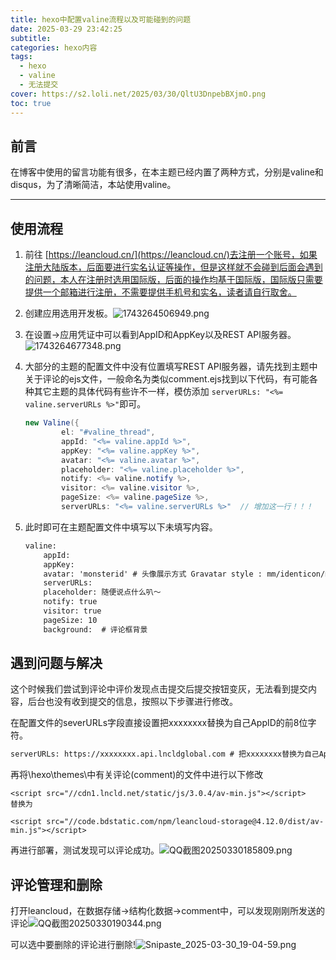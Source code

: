 ```yaml
---
title: hexo中配置valine流程以及可能碰到的问题
date: 2025-03-29 23:42:25
subtitle: 
categories: hexo内容
tags:
  - hexo
  - valine
  - 无法提交
cover: https://s2.loli.net/2025/03/30/QltU3DnpebBXjmO.png
toc: true
---
```

## 前言

在博客中使用的留言功能有很多，在本主题已经内置了两种方式，分别是valine和disqus，为了清晰简洁，本站使用valine。

---

## 使用流程

1. 前往 [https://leancloud.cn/](https://leancloud.cn/)去注册一个账号，如果注册大陆版本，后面要进行实名认证等操作，但是这样就不会碰到后面会遇到的问题，本人在注册时选用国际版，后面的操作均基于国际版，国际版只需要提供一个邮箱进行注册，不需要提供手机号和实名，读者请自行取舍。
2. 创建应用选用开发板。![1743264506949.png](https://s2.loli.net/2025/03/30/iYKawk1ND6PjSnv.png)
3. 在设置->应用凭证中可以看到AppID和AppKey以及REST API服务器。![1743264677348.png](https://s2.loli.net/2025/03/30/7j3tNxB1PCUcf2M.png)
4. 大部分的主题的配置文件中没有位置填写REST API服务器，请先找到主题中关于评论的ejs文件，一般命名为类似comment.ejs找到以下代码，有可能各种其它主题的具体代码有些许不一样，模仿添加 `serverURLs: "<%= valine.serverURLs %>"`即可。

   ```java
   new Valine({
           el: "#valine_thread",
           appId: "<%= valine.appId %>",
           appKey: "<%= valine.appKey %>",
           avatar: "<%= valine.avatar %>",
           placeholder: "<%= valine.placeholder %>",
           notify: <%= valine.notify %>,
           visitor: <%= valine.visitor %>,
           pageSize: <%= valine.pageSize %>,
           serverURLs: "<%= valine.serverURLs %>"  // 增加这一行！！！
   ```
5. 此时即可在主题配置文件中填写以下未填写内容。

   ```apache
   valine:
       appId: 
       appKey: 
       avatar: 'monsterid' # 头像展示方式 Gravatar style : mm/identicon/monsterid/wavatar/retro/hide
       serverURLs: 
       placeholder: 随便说点什么叭～
       notify: true
       visitor: true
       pageSize: 10
       background:  # 评论框背景
   ```

## 遇到问题与解决

这个时候我们尝试到评论中评价发现点击提交后提交按钮变灰，无法看到提交内容，后台也没有收到提交的信息，按照以下步骤进行修改。<br>

在配置文件的severURLs字段直接设置把xxxxxxxx替换为自己AppID的前8位字符。

```apache
serverURLs: https://xxxxxxxx.api.lncldglobal.com # 把xxxxxxxx替换为自己AppID的前8位字符
```

再将\\hexo\\themes\中有关评论(comment)的文件中进行以下修改

```
<script src="//cdn1.lncld.net/static/js/3.0.4/av-min.js"></script>
替换为

<script src="//code.bdstatic.com/npm/leancloud-storage@4.12.0/dist/av-min.js"></script>
```

再进行部署，测试发现可以评论成功。![QQ截图20250330185809.png](https://s2.loli.net/2025/03/30/y4Y8tE6I2sRQ95k.png)

## 评论管理和删除

打开leancloud，在数据存储->结构化数据->comment中，可以发现刚刚所发送的评论![QQ截图20250330190344.png](https://s2.loli.net/2025/03/30/RslnYop7JdQaz14.png)

可以选中要删除的评论进行删除!![Snipaste_2025-03-30_19-04-59.png](https://s2.loli.net/2025/03/30/SVWyBs7H9M8PFn4.png)
